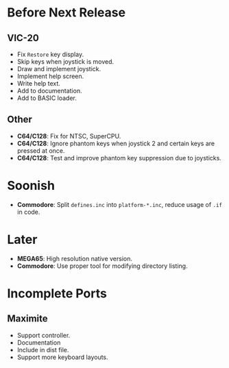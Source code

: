 # Before Next Release

## VIC-20

- Fix `Restore` key display.
- Skip keys when joystick is moved.
- Draw and implement joystick.
- Implement help screen.
- Write help text.
- Add to documentation.
- Add to BASIC loader.

## Other

- **C64/C128**: Fix for NTSC, SuperCPU.
- **C64/C128**: Ignore phantom keys when joystick 2 and certain keys are pressed at once.
- **C64/C128**: Test and improve phantom key suppression due to joysticks.

# Soonish

- **Commodore**: Split `defines.inc` into `platform-*.inc`, reduce usage of `.if` in code.

# Later

- **MEGA65**: High resolution native version.
- **Commodore**: Use proper tool for modifying directory listing.

# Incomplete Ports

## Maximite

- Support controller.
- Documentation
- Include in dist file.
- Support more keyboard layouts.
